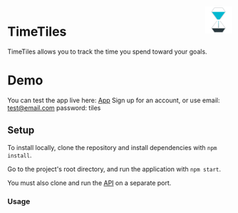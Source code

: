 <a href="https://timetiles.herokuapp.com/">
    <img src="./public/img/Logo.png" alt="TimeTiles logo" title="TimeTiles" align="right" height="60" />
</a>

TimeTiles
======================
TimeTiles allows you to track the time you spend toward your goals.

Demo
======================
You can test the app live here: <a href="https://timetiles.herokuapp.com/">App</a>
Sign up for an account, or use email: test@email.com password: tiles

## Setup

To install locally, clone the repository and install dependencies with `npm install`.

Go to the project's root directory, and run the application with `npm start`.

You must also clone and run the <a href="https://github.com/afharrington/trackerapi/"> API</a> on a separate port.


### Usage
